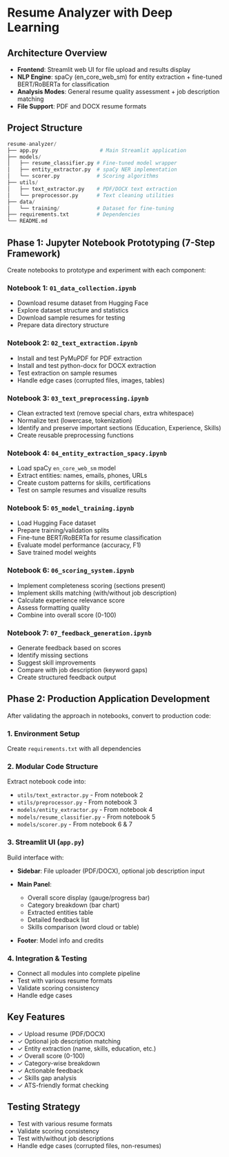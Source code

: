 # Resume Analyzer with Deep Learning

## Architecture Overview

- **Frontend**: Streamlit web UI for file upload and results display
- **NLP Engine**: spaCy (en_core_web_sm) for entity extraction + fine-tuned BERT/RoBERTa for classification
- **Analysis Modes**: General resume quality assessment + job description matching
- **File Support**: PDF and DOCX resume formats

## Project Structure

```py
resume-analyzer/
├── app.py                    # Main Streamlit application
├── models/
│   ├── resume_classifier.py # Fine-tuned model wrapper
│   ├── entity_extractor.py  # spaCy NER implementation
│   └── scorer.py            # Scoring algorithms
├── utils/
│   ├── text_extractor.py    # PDF/DOCX text extraction
│   └── preprocessor.py      # Text cleaning utilities
├── data/
│   └── training/            # Dataset for fine-tuning
├── requirements.txt         # Dependencies
└── README.md
```

## Phase 1: Jupyter Notebook Prototyping (7-Step Framework)

Create notebooks to prototype and experiment with each component:

### Notebook 1: `01_data_collection.ipynb`

- Download resume dataset from Hugging Face
- Explore dataset structure and statistics
- Download sample resumes for testing
- Prepare data directory structure

### Notebook 2: `02_text_extraction.ipynb`

- Install and test PyMuPDF for PDF extraction
- Install and test python-docx for DOCX extraction
- Test extraction on sample resumes
- Handle edge cases (corrupted files, images, tables)

### Notebook 3: `03_text_preprocessing.ipynb`

- Clean extracted text (remove special chars, extra whitespace)
- Normalize text (lowercase, tokenization)
- Identify and preserve important sections (Education, Experience, Skills)
- Create reusable preprocessing functions

### Notebook 4: `04_entity_extraction_spacy.ipynb`

- Load spaCy `en_core_web_sm` model
- Extract entities: names, emails, phones, URLs
- Create custom patterns for skills, certifications
- Test on sample resumes and visualize results

### Notebook 5: `05_model_training.ipynb`

- Load Hugging Face dataset
- Prepare training/validation splits
- Fine-tune BERT/RoBERTa for resume classification
- Evaluate model performance (accuracy, F1)
- Save trained model weights

### Notebook 6: `06_scoring_system.ipynb`

- Implement completeness scoring (sections present)
- Implement skills matching (with/without job description)
- Calculate experience relevance score
- Assess formatting quality
- Combine into overall score (0-100)

### Notebook 7: `07_feedback_generation.ipynb`

- Generate feedback based on scores
- Identify missing sections
- Suggest skill improvements
- Compare with job description (keyword gaps)
- Create structured feedback output

## Phase 2: Production Application Development

After validating the approach in notebooks, convert to production code:

### 1. Environment Setup

Create `requirements.txt` with all dependencies

### 2. Modular Code Structure

Extract notebook code into:

- `utils/text_extractor.py` - From notebook 2
- `utils/preprocessor.py` - From notebook 3
- `models/entity_extractor.py` - From notebook 4
- `models/resume_classifier.py` - From notebook 5
- `models/scorer.py` - From notebook 6 & 7

### 3. Streamlit UI (`app.py`)

Build interface with:

- **Sidebar**: File uploader (PDF/DOCX), optional job description input
- **Main Panel**:

  - Overall score display (gauge/progress bar)
  - Category breakdown (bar chart)
  - Extracted entities table
  - Detailed feedback list
  - Skills comparison (word cloud or table)

- **Footer**: Model info and credits

### 4. Integration & Testing

- Connect all modules into complete pipeline
- Test with various resume formats
- Validate scoring consistency
- Handle edge cases

## Key Features

- ✓ Upload resume (PDF/DOCX)
- ✓ Optional job description matching
- ✓ Entity extraction (name, skills, education, etc.)
- ✓ Overall score (0-100)
- ✓ Category-wise breakdown
- ✓ Actionable feedback
- ✓ Skills gap analysis
- ✓ ATS-friendly format checking

## Testing Strategy

- Test with various resume formats
- Validate scoring consistency
- Test with/without job descriptions
- Handle edge cases (corrupted files, non-resumes)
